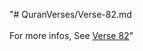 "# QuranVerses/Verse-82.md <br> <br>For more infos, See [Verse 82](https://www.quranbookk.com/quran/search?q=82)"